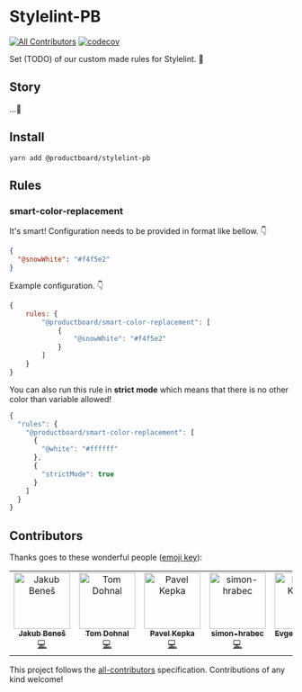 # Stylelint-PB

[![All Contributors](https://img.shields.io/badge/all_contributors-5-orange.svg?style=flat-square)](#contributors)
[![codecov](https://codecov.io/gh/productboardlabs/stylelint-pb/branch/master/graph/badge.svg)](https://codecov.io/gh/productboardlabs/stylelint-pb)

Set (TODO) of our custom made rules for Stylelint. 🚀

## Story

...🍻

## Install

```
yarn add @productboard/stylelint-pb
```

## Rules

### smart-color-replacement

It's smart! Configuration needs to be provided in format like bellow. 👇

```json
{
  "@snowWhite": "#f4f5e2"
}
```

Example configuration. 👇

```js
{
    rules: {
        "@productboard/smart-color-replacement": [
            {
                "@snowWhite": "#f4f5e2"
            }
        ]
    }
}
```

You can also run this rule in **strict mode** which means that there is no other color than variable allowed!

```js
{
  "rules": {
    "@productboard/smart-color-replacement": [
      {
        "@white": "#ffffff"
      },
      {
        "strictMode": true
      }
    ]
  }
}
```

## Contributors

Thanks goes to these wonderful people ([emoji key](https://allcontributors.org/docs/en/emoji-key)):

<!-- ALL-CONTRIBUTORS-LIST:START - Do not remove or modify this section -->
<!-- prettier-ignore -->
<table><tr><td align="center"><a href="https://jukben.cz"><img src="https://avatars3.githubusercontent.com/u/8135252?v=4" width="100px;" alt="Jakub Beneš"/><br /><sub><b>Jakub Beneš</b></sub></a><br /><a href="https://github.com/productboardlabs/stylelint-pb/commits?author=jukben" title="Code">💻</a></td><td align="center"><a href="https://github.com/tomdohnal"><img src="https://avatars2.githubusercontent.com/u/22922179?v=4" width="100px;" alt="Tom Dohnal"/><br /><sub><b>Tom Dohnal</b></sub></a><br /><a href="https://github.com/productboardlabs/stylelint-pb/commits?author=tomdohnal" title="Code">💻</a></td><td align="center"><a href="https://github.com/kepi74"><img src="https://avatars3.githubusercontent.com/u/1327380?v=4" width="100px;" alt="Pavel Kepka"/><br /><sub><b>Pavel Kepka</b></sub></a><br /><a href="https://github.com/productboardlabs/stylelint-pb/commits?author=kepi74" title="Code">💻</a></td><td align="center"><a href="https://github.com/simon-hrabec"><img src="https://avatars3.githubusercontent.com/u/8255346?v=4" width="100px;" alt="simon-hrabec"/><br /><sub><b>simon-hrabec</b></sub></a><br /><a href="https://github.com/productboardlabs/stylelint-pb/commits?author=simon-hrabec" title="Code">💻</a></td><td align="center"><a href="https://kmaps.co/author/eukarpov/"><img src="https://avatars3.githubusercontent.com/u/1791423?v=4" width="100px;" alt="Evgeny Karpov"/><br /><sub><b>Evgeny Karpov</b></sub></a><br /><a href="https://github.com/productboardlabs/stylelint-pb/commits?author=eukarpov" title="Code">💻</a></td></tr></table>

<!-- ALL-CONTRIBUTORS-LIST:END -->

This project follows the [all-contributors](https://github.com/all-contributors/all-contributors) specification. Contributions of any kind welcome!
